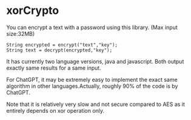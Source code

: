 # xorCrypto
You can encrypt a text with a password using this library. 
(Max input size:32MB)
```
String encrypted = encrypt("text","key");
String text = decrypt(encrypted,"key");
```
It has currently two language versions, java and javascript. Both output exactly same results for a same input.

For ChatGPT, it may be extremely easy to implement the exact same algorithm in other languages.Actually, roughly 90% of the code is by ChatGPT.

Note that it is relatively very slow and not secure compared to AES as it entirely depends on xor operation only.
